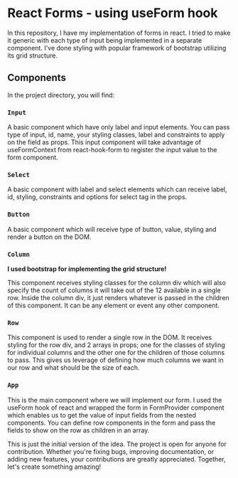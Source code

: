 # React Forms - using useForm hook

In this repository, I have my implementation of forms in react. I tried to make it generic with each type of input being implemented in a separate component. I've done styling with popular framework of bootstrap utilizing its grid structure.

## Components

In the project directory, you will find:

### `Input`

A basic component which have only label and input elements. You can pass type of input, id, name, your styling classes, label and constraints to apply on the field as props. This input component will take advantage of useFormContext from react-hook-form to register the input value to the form component.

### `Select`

A basic component with label and select elements which can receive label, id, styling, constraints and options for select tag in the props.

### `Button`

A basic component which will receive type of button, value, styling and render a button on the DOM.

### `Column`

**I used bootstrap for implementing the grid structure!**

This component receives styling classes for the column div which will also specify the count of columns it will take out of the 12 available in a single row. Inside the column div, it just renders whatever is passed in the children of this component. It can be any element or event any other component.

### `Row`

This component is used to render a single row in the DOM. It receives styling for the row div, and 2 arrays in props; one for the classes of styling for individual columns and the other one for the children of those columns to pass. This gives us leverage of defining how much columns we want in our row and what should be the size of each.

### `App`

This is the main component where we will implement our form. I used the useForm hook of react and wrapped the form in FormProvider component which enables us to get the value of input fields from the nested components. You can define row components in the form and pass the fields to show on the row as children in an array.

This is just the initial version of the idea. The project is open for anyone for contribution. Whether you're fixing bugs, improving documentation, or adding new features, your contributions are greatly appreciated. Together, let's create something amazing!
